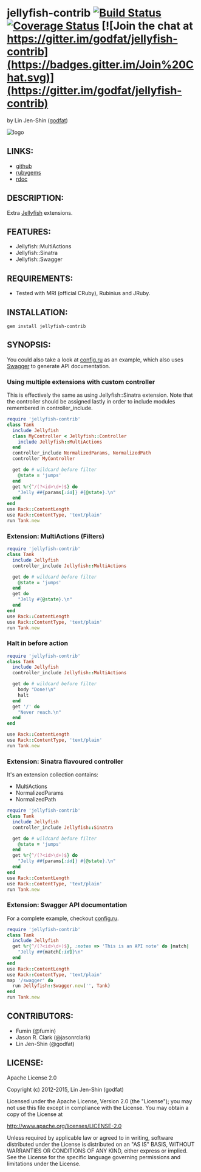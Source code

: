 # jellyfish-contrib [![Build Status](https://secure.travis-ci.org/godfat/jellyfish-contrib.png?branch=master)](http://travis-ci.org/godfat/jellyfish-contrib) [![Coverage Status](https://coveralls.io/repos/godfat/jellyfish-contrib/badge.png)](https://coveralls.io/r/godfat/jellyfish-contrib) [![Join the chat at https://gitter.im/godfat/jellyfish-contrib](https://badges.gitter.im/Join%20Chat.svg)](https://gitter.im/godfat/jellyfish-contrib)

by Lin Jen-Shin ([godfat](http://godfat.org))

![logo](https://github.com/godfat/jellyfish/raw/master/jellyfish.png)

## LINKS:

* [github](https://github.com/godfat/jellyfish-contrib)
* [rubygems](https://rubygems.org/gems/jellyfish-contrib)
* [rdoc](http://rdoc.info/github/godfat/jellyfish-contrib)

## DESCRIPTION:

Extra [Jellyfish](https://github.com/godfat/jellyfish) extensions.

## FEATURES:

* Jellyfish::MultiActions
* Jellyfish::Sinatra
* Jellyfish::Swagger

## REQUIREMENTS:

* Tested with MRI (official CRuby), Rubinius and JRuby.

## INSTALLATION:

    gem install jellyfish-contrib

## SYNOPSIS:

You could also take a look at [config.ru](config.ru) as an example, which
also uses [Swagger](https://helloreverb.com/developers/swagger) to generate
API documentation.

### Using multiple extensions with custom controller

This is effectively the same as using Jellyfish::Sinatra extension.
Note that the controller should be assigned lastly in order to include
modules remembered in controller_include.

``` ruby
require 'jellyfish-contrib'
class Tank
  include Jellyfish
  class MyController < Jellyfish::Controller
    include Jellyfish::MultiActions
  end
  controller_include NormalizedParams, NormalizedPath
  controller MyController

  get do # wildcard before filter
    @state = 'jumps'
  end
  get %r{^/(?<id>\d+)$} do
    "Jelly ##{params[:id]} #{@state}.\n"
  end
end
use Rack::ContentLength
use Rack::ContentType, 'text/plain'
run Tank.new
```

<!---
GET /123
[200,
 {'Content-Length' => '18', 'Content-Type' => 'text/plain'},
 ["Jelly #123 jumps.\n"]]
-->

### Extension: MultiActions (Filters)

``` ruby
require 'jellyfish-contrib'
class Tank
  include Jellyfish
  controller_include Jellyfish::MultiActions

  get do # wildcard before filter
    @state = 'jumps'
  end
  get do
    "Jelly #{@state}.\n"
  end
end
use Rack::ContentLength
use Rack::ContentType, 'text/plain'
run Tank.new
```

<!---
GET /123
[200,
 {'Content-Length' => '13', 'Content-Type' => 'text/plain'},
 ["Jelly jumps.\n"]]
-->

### Halt in before action

``` ruby
require 'jellyfish-contrib'
class Tank
  include Jellyfish
  controller_include Jellyfish::MultiActions

  get do # wildcard before filter
    body "Done!\n"
    halt
  end
  get '/' do
    "Never reach.\n"
  end
end

use Rack::ContentLength
use Rack::ContentType, 'text/plain'
run Tank.new
```

<!---
GET /status
[200,
 {'Content-Length' => '6', 'Content-Type' => 'text/plain'},
 ["Done!\n"]]
-->

### Extension: Sinatra flavoured controller

It's an extension collection contains:

* MultiActions
* NormalizedParams
* NormalizedPath

``` ruby
require 'jellyfish-contrib'
class Tank
  include Jellyfish
  controller_include Jellyfish::Sinatra

  get do # wildcard before filter
    @state = 'jumps'
  end
  get %r{^/(?<id>\d+)$} do
    "Jelly ##{params[:id]} #{@state}.\n"
  end
end
use Rack::ContentLength
use Rack::ContentType, 'text/plain'
run Tank.new
```

<!---
GET /123
[200,
 {'Content-Length' => '18', 'Content-Type' => 'text/plain'},
 ["Jelly #123 jumps.\n"]]
-->

### Extension: Swagger API documentation

For a complete example, checkout [config.ru](config.ru).

``` ruby
require 'jellyfish-contrib'
class Tank
  include Jellyfish
  get %r{^/(?<id>\d+)$}, :notes => 'This is an API note' do |match|
    "Jelly ##{match[:id]}\n"
  end
end
use Rack::ContentLength
use Rack::ContentType, 'text/plain'
map '/swagger' do
  run Jellyfish::Swagger.new('', Tank)
end
run Tank.new
```

<!---
GET /swagger
[200,
 {'Content-Type'   => 'application/json; charset=utf-8',
  'Content-Length' => '81'},
 ['{"swaggerVersion":"1.2","info":{},"apiVersion":"0.1.0","apis":[{"path":"/{id}"}]}']]
-->

## CONTRIBUTORS:

* Fumin (@fumin)
* Jason R. Clark (@jasonrclark)
* Lin Jen-Shin (@godfat)

## LICENSE:

Apache License 2.0

Copyright (c) 2012-2015, Lin Jen-Shin (godfat)

Licensed under the Apache License, Version 2.0 (the "License");
you may not use this file except in compliance with the License.
You may obtain a copy of the License at

<http://www.apache.org/licenses/LICENSE-2.0>

Unless required by applicable law or agreed to in writing, software
distributed under the License is distributed on an "AS IS" BASIS,
WITHOUT WARRANTIES OR CONDITIONS OF ANY KIND, either express or implied.
See the License for the specific language governing permissions and
limitations under the License.
